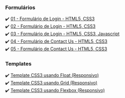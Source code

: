 ### Formulários
✔️ [01 - Formulário de Login - HTML5, CSS3](https://codepen.io/claudiobernardo/pen/PggYrO)</br>
✔️ [02 - Formulário de Login - HTML5, CSS3](https://codepen.io/claudiobernardo/pen/XQvZXp)</br>
✔️ [03 - Formulário de Login - HTML5, CSS3, Javascript](https://codepen.io/claudiobernardo/pen/ZNEvgd)</br>
✔️ [04 - Formulário de Contact Us - HTML5, CSS3](https://codepen.io/claudiobernardo/pen/arJVBL?editors=1100)</br>
✔️ [05 - Formulário de Contact Us - HTML5, CSS3](https://codepen.io/claudiobernardo/pen/Gamgbr)</br>
### Templates
✔️ [Template CSS3 usando Float (Responsivo)](https://codepen.io/claudiobernardo/pen/qwKOOE)</br>
✔️ [Template CSS3 usando Grid (Responsivo)](https://codepen.io/claudiobernardo/pen/rbqveR)</br>
✔️ [Template CSS3 usando Flexbox (Responsivo)](https://codepen.io/claudiobernardo/pen/gyBwWG)</br>
